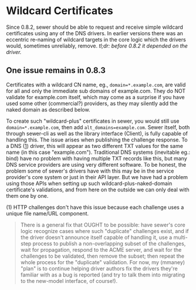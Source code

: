 # Wildcard Certificates

Since 0.8.2, sewer should be able to request and receive simple wildcard
certificates using any of the DNS drivers.  In earlier versions there was an
eccentric re-naming of wildcard targets in the core logic which the drivers
would, sometimes unreliably, remove.  _tl;dr: before 0.8.2 it depended on the
driver._

## One issue remains in 0.8.3

Certificates with a wildcard CN name, eg., `domain=*.example.com`, are valid
for all and only the immediate sub domains of example.com.  They do NOT
validate for example.com itself, which may come as a surprise if you have
used some other (commercial?) providers, as they may silently add the
naked domain as described below.

To create such "wildcard-plus" certificates in sewer, you would still use
`domain=*.example.com`, then add `alt_domains=example.com`.  Sewer itself,
both through sewer-cli as well as the library interface (Client), is fully
capable of handling this.  The issue arises when publishing the challenge
response.  To a DNS ([1](#footnote1)) driver, this will appear as two
different TXT values for the same name (in this case "example.com"). 
Traditional DNS systems (inevitable eg.: bind) have no problem with having
multiple TXT records like this, but many DNS service providers are using
very different software.  To be honest, the problem some of sewer's drivers
have with this may be in the service provider's core system or just in their
API layer.  But we have had a problem using those APIs when setting up such
wildcard-plus-naked-domain certificate's validations, and from here on the
outside we can only deal with them one by one.

<span id="footnote1">(1)</span> HTTP challenges don't have this issue
because each challenge uses a unique file name/URL component.

> There is a general fix that OUGHT to be possible: have sewer's core logic
recognize cases where such "duplicate" challenges exist, and if the driver
doesn't announce itself capable of handling it, use a multi-step process to
publish a non-overlapping subset of the challenges, wait for propagation,
respond to the ACME server, and wait for the challenges to be validated,
then remove the subset; then repeat the whole process for the "duplicate"
validation.  For now, my (mmaney) "plan" is to continue helping driver
authors fix the drivers they're familiar with as a bug is reported (and try
to talk them into migrating to the new-model interface, of course!).
